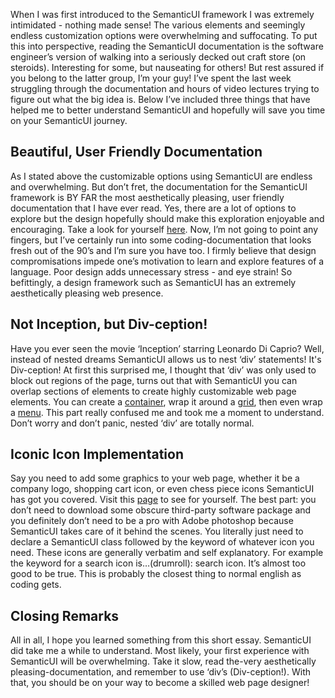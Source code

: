 When I was first introduced to the SemanticUI framework I was extremely intimidated - nothing made sense! The various elements and seemingly endless customization options were overwhelming and suffocating. To put this into perspective, reading the SemanticUI documentation is the software engineer’s version of walking into a seriously decked out craft store (on steroids). Interesting for some, but nauseating for others! But rest assured if you belong to the latter group, I’m your guy! I’ve spent the last week struggling through the documentation and hours of video lectures trying to figure out what the big idea is. Below I’ve included three things that have helped me to better understand SemanticUI and hopefully will save you time on your SemanticUI journey.

## Beautiful, User Friendly Documentation

As I stated above the customizable options using SemanticUI are endless and overwhelming. But don’t fret, the documentation for the SemanticUI framework is BY FAR the most aesthetically pleasing, user friendly documentation that I have ever read. Yes, there are a lot of options to explore but the design hopefully should make this exploration enjoyable and encouraging. Take a look for yourself [here](https://semantic-ui.com/). Now, I’m not going to point any fingers, but I’ve certainly run into some coding-documentation that looks fresh out of the 90’s and I’m sure you have too. I firmly believe that design compromisations impede one’s motivation to learn and explore features of a language. Poor design adds unnecessary stress - and eye strain! So befittingly, a design framework such as SemanticUI has an extremely aesthetically pleasing web presence.

## Not Inception, but Div-ception!

Have you ever seen the movie ‘Inception’ starring Leonardo Di Caprio? Well, instead of nested dreams SemanticUI allows us to nest ‘div’ statements! It's Div-ception! At first this surprised me, I thought that ‘div’ was only used to block out regions of the page, turns out that with SemanticUI you can overlap sections of elements to create highly customizable web page elements. You can create a [container](https://semantic-ui.com/elements/container.html), wrap it around a [grid](https://semantic-ui.com/collections/grid.html), then even wrap a [menu](https://semantic-ui.com/collections/menu.html). This part really confused me and took me a moment to understand. Don’t worry and don’t panic, nested ‘div’ are totally normal.

## Iconic Icon Implementation

Say you need to add some graphics to your web page, whether it be a company logo, shopping cart icon, or even chess piece icons SemanticUI has got you covered. Visit this [page](https://semantic-ui.com/elements/icon.html) to see for yourself. The best part: you don’t need to download some obscure third-party software package and you definitely don’t need to be a pro with Adobe photoshop because SemanticUI takes care of it behind the scenes. You literally just need to declare a SemanticUI class followed by the keyword of whatever icon you need. These icons are generally verbatim and self explanatory. For example the keyword for a search icon is…(drumroll): search icon. It’s almost too good to be true. This is probably the closest thing to normal english as coding gets.

## Closing Remarks

All in all, I hope you learned something from this short essay. SemanticUI did take me a while to understand. Most likely, your first experience with SemanticUI will be overwhelming. Take it slow, read the-very aesthetically pleasing-documentation, and remember to use ‘div’s (Div-ception!). With that, you should be on your way to become a skilled web page designer!
